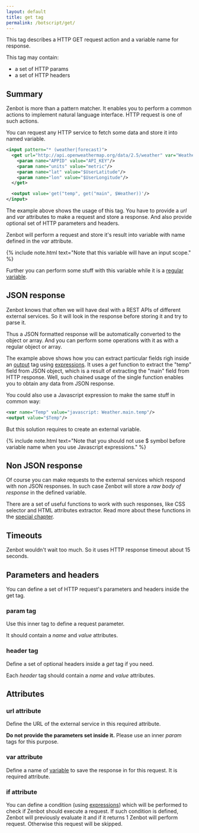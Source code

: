 ```yaml
---
layout: default
title: get tag
permalink: /botscript/get/
---
```


This tag describes a HTTP GET request action and a variable name for response.

This tag may contain:

- a set of HTTP params
- a set of HTTP headers

## Summary
Zenbot is more than a pattern matcher.
It enables you to perform a common actions to implement natural language interface.
HTTP request is one of such actions.

You can request any HTTP service to fetch some data and store it into named variable.

```xml
<input pattern="* (weather|forecast)">
  <get url="http://api.openweathermap.org/data/2.5/weather" var="Weather">
    <param name="APPID" value="API_KEY"/>
    <param name="units" value="metric"/>
    <param name="lat" value="$UserLatitude"/>
    <param name="lon" value="$UserLongitude"/>
  </get>

  <output value='get("temp", get("main", $Weather))'/>
</input>
```

The example above shows the usage of this tag.
You have to provide a _url_ and _var_ attributes to make a request and store a response.
And also provide optional set of HTTP parameters and headers.

Zenbot will perform a request and store it\'s result into variable with name defined in the _var_ attribute.

{% include note.html text="Note that this variable will have an input scope." %}

Further you can perform some stuff with this variable while it is a [regular variable](/botscript/var/).

## JSON response
Zenbot knows that often we will have deal with a REST APIs of different external services.
So it will look in the response before storing it and try to parse it.

Thus a JSON formatted response will be automatically converted to the object or array.
And you can perform some operations with it as with a regular object or array.

The example above shows how you can extract particular fields righ inside an [output](/botscript/output/) tag using [expressions](/expressions/).
It uses a _get_ function to extract the "temp" field from JSON object, which is a result of extracting the "main" field from HTTP response.
Well, such chained usage of the single function enables you to obtain any data from JSON response.

You could also use a Javascript expression to make the same stuff in common way:

```xml
<var name="Temp" value="javascript: Weather.main.temp"/>
<output value="$Temp"/>
```

But this solution requires to create an external variable.

{% include note.html text="Note that you should not use $ symbol before variable name when you use Javascript expressions." %}

## Non JSON response
Of course you can make requests to the external services which respond with non JSON responses.
In such case Zenbot will store a _raw body of response_ in the defined variable.

There are a set of useful functions to work with such responses, like CSS selector and HTML attributes extractor.
Read more about these functions in the [special chapter](/expressions/).

## Timeouts
Zenbot wouldn\'t wait too much. So it uses HTTP response timeout about 15 seconds.

## Parameters and headers
You can define a set of HTTP request\'s parameters and headers inside the get tag.

### **param** tag
Use this inner tag to define a request parameter.

It should contain a _name_ and _value_ attributes.

### **header** tag
Define a set of optional headers inside a _get_ tag if you need.

Each _header_ tag should contain a _name_ and _value_ attributes.

## Attributes

### **url** attribute
Define the URL of the external service in this required attribute.

**Do not provide the parameters set inside it.** Please use an inner _param_ tags for this purpose.

### **var** attribute
Define a name of [variable](/botscript/var/) to save the response in for this request. It is required attribute.

### **if** attribute
You can define a condition (using [expressions](/vars/expressions/)) which will be performed to check if Zenbot should execute a request.
If such condition is defined, Zenbot will previously evaluate it and if it returns 1 Zenbot will perform request.
Otherwise this request will be skipped.